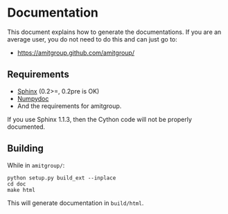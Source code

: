 Documentation
=============

This document explains how to generate the documentations. If you are an average user, you do not need to do this and can just go to:

 * https://amitgroup.github.com/amitgroup/

Requirements
------------

 * [Sphinx](http://sphinx.pocoo.org) (0.2>=, 0.2pre is OK)
 * [Numpydoc](http://pypi.python.org/pypi/numpydoc)
 * And the requirements for amitgroup.

If you use Sphinx 1.1.3, then the Cython code will not be properly documented.

Building
--------

While in `amitgroup/`:
    
    python setup.py build_ext --inplace
    cd doc
    make html 

This will generate documentation in `build/html`.

